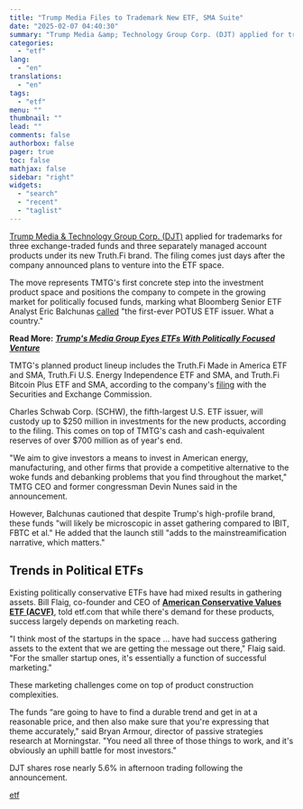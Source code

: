 ```yaml
---
title: "Trump Media Files to Trademark New ETF, SMA Suite"
date: "2025-02-07 04:40:30"
summary: "Trump Media &amp; Technology Group Corp. (DJT) applied for trademarks for three exchange-traded funds and three separately managed account products under its new Truth.Fi brand. The filing comes just days after the company announced plans to venture into the ETF space.The move represents TMTG's first concrete step into the investment..."
categories:
  - "etf"
lang:
  - "en"
translations:
  - "en"
tags:
  - "etf"
menu: ""
thumbnail: ""
lead: ""
comments: false
authorbox: false
pager: true
toc: false
mathjax: false
sidebar: "right"
widgets:
  - "search"
  - "recent"
  - "taglist"
---
```


[Trump Media & Technology Group Corp. (DJT)](https://www.etf.com/stock/DJT) applied for trademarks for three exchange-traded funds and three separately managed account products under its new Truth.Fi brand. The filing comes just days after the company announced plans to venture into the ETF space.

The move represents TMTG's first concrete step into the investment product space and positions the company to compete in the growing market for politically focused funds, marking what Bloomberg Senior ETF Analyst Eric Balchunas [called](https://x.com/EricBalchunas/status/1887517577217253753) "the first-ever POTUS ETF issuer. What a country."

**Read More:** [***Trump's Media Group Eyes ETFs With Politically Focused Venture***](https://www.etf.com/sections/news/trumps-media-group-eyes-etfs-politically-focused-venture)

TMTG's planned product lineup includes the Truth.Fi Made in America ETF and SMA, Truth.Fi U.S. Energy Independence ETF and SMA, and Truth.Fi Bitcoin Plus ETF and SMA, according to the company's [filing](https://s3.amazonaws.com/sec.irpass.cc/2660/0001140361-25-003276.pdf) with the Securities and Exchange Commission.

Charles Schwab Corp. (SCHW), the fifth-largest U.S. ETF issuer, will custody up to $250 million in investments for the new products, according to the filing. This comes on top of TMTG's cash and cash-equivalent reserves of over $700 million as of year's end.

"We aim to give investors a means to invest in American energy, manufacturing, and other firms that provide a competitive alternative to the woke funds and debanking problems that you find throughout the market," TMTG CEO and former congressman Devin Nunes said in the announcement.

However, Balchunas cautioned that despite Trump's high-profile brand, these funds "will likely be microscopic in asset gathering compared to IBIT, FBTC et al." He added that the launch still "adds to the mainstreamification narrative, which matters."

Trends in Political ETFs
------------------------

Existing politically conservative ETFs have had mixed results in gathering assets. Bill Flaig, co-founder and CEO of [**American Conservative Values ETF (ACVF)**](/acvf), told etf.com that while there's demand for these products, success largely depends on marketing reach.

"I think most of the startups in the space … have had success gathering assets to the extent that we are getting the message out there," Flaig said. "For the smaller startup ones, it's essentially a function of successful marketing."

These marketing challenges come on top of product construction complexities.

The funds “are going to have to find a durable trend and get in at a reasonable price, and then also make sure that you're expressing that theme accurately," said Bryan Armour, director of passive strategies research at Morningstar. "You need all three of those things to work, and it's obviously an uphill battle for most investors."

DJT shares rose nearly 5.6% in afternoon trading following the announcement.

[etf](https://www.etf.com/sections/news/trump-media-files-trademark-new-etf-sma-suite)
